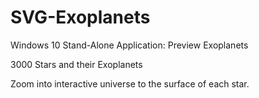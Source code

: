 # SVG-Exoplanets
Windows 10 Stand-Alone Application: Preview Exoplanets

3000 Stars and their Exoplanets

Zoom into interactive universe to the surface of each star.

